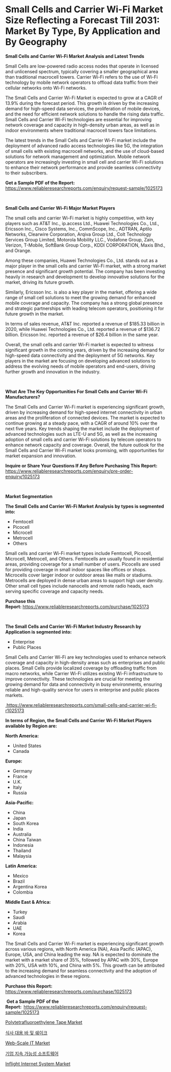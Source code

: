 <p><h1>Small Cells and Carrier Wi-Fi Market Size Reflecting a Forecast Till 2031: Market By Type, By Application and By Geography</h1></p><p><strong>Small Cells and Carrier Wi-Fi Market Analysis and Latest Trends</strong></p>
<p><p>Small Cells are low-powered radio access nodes that operate in licensed and unlicensed spectrum, typically covering a smaller geographical area than traditional macrocell towers. Carrier Wi-Fi refers to the use of Wi-Fi technology by mobile network operators to offload data traffic from their cellular networks onto Wi-Fi networks.</p><p>The Small Cells and Carrier Wi-Fi Market is expected to grow at a CAGR of 13.9% during the forecast period. This growth is driven by the increasing demand for high-speed data services, the proliferation of mobile devices, and the need for efficient network solutions to handle the rising data traffic. Small Cells and Carrier Wi-Fi technologies are essential for improving network coverage and capacity in high-density urban areas, as well as in indoor environments where traditional macrocell towers face limitations.</p><p>The latest trends in the Small Cells and Carrier Wi-Fi market include the deployment of advanced radio access technologies like 5G, the integration of small cells with existing macrocell networks, and the use of cloud-based solutions for network management and optimization. Mobile network operators are increasingly investing in small cell and carrier Wi-Fi solutions to enhance their network performance and provide seamless connectivity to their subscribers.</p></p>
<p><strong>Get a Sample PDF of the Report:&nbsp;</strong> <a href="https://www.reliableresearchreports.com/enquiry/request-sample/1025173">https://www.reliableresearchreports.com/enquiry/request-sample/1025173</a></p>
<p>&nbsp;</p>
<p><strong>Small Cells and Carrier Wi-Fi Major Market Players</strong></p>
<p><p>The small cells and carrier Wi-Fi market is highly competitive, with key players such as AT&T Inc., ip.access Ltd., Huawei Technologies Co., Ltd., Ericsson Inc., Cisco Systems, Inc., CommScope, Inc., ADTRAN, Aptilo Networks, Clearwire Corporation, Arqiva Group Ltd., Colt Technology Services Group Limited, Motorola Mobility LLC., Vodafone Group, Zain, Verizon, T-Mobile, SoftBank Group Corp., KDDI CORPORATION, Maxis Bhd., and Orange. </p><p>Among these companies, Huawei Technologies Co., Ltd. stands out as a major player in the small cells and carrier Wi-Fi market, with a strong market presence and significant growth potential. The company has been investing heavily in research and development to develop innovative solutions for the market, driving its future growth. </p><p>Similarly, Ericsson Inc. is also a key player in the market, offering a wide range of small cell solutions to meet the growing demand for enhanced mobile coverage and capacity. The company has a strong global presence and strategic partnerships with leading telecom operators, positioning it for future growth in the market.</p><p>In terms of sales revenue, AT&T Inc. reported a revenue of $185.33 billion in 2020, while Huawei Technologies Co., Ltd. reported a revenue of $136.72 billion. Ericsson Inc. reported a revenue of $26.4 billion in the same year.</p><p>Overall, the small cells and carrier Wi-Fi market is expected to witness significant growth in the coming years, driven by the increasing demand for high-speed data connectivity and the deployment of 5G networks. Key players in the market are focusing on developing advanced solutions to address the evolving needs of mobile operators and end-users, driving further growth and innovation in the industry.</p></p>
<p>&nbsp;</p>
<p><strong>What Are The Key Opportunities For Small Cells and Carrier Wi-Fi Manufacturers?</strong></p>
<p><p>The Small Cells and Carrier Wi-Fi market is experiencing significant growth, driven by increasing demand for high-speed internet connectivity in urban areas and the proliferation of connected devices. The market is expected to continue growing at a steady pace, with a CAGR of around 10% over the next five years. Key trends shaping the market include the deployment of advanced technologies such as LTE-U and 5G, as well as the increasing adoption of small cells and carrier Wi-Fi solutions by telecom operators to enhance network capacity and coverage. Overall, the future outlook for the Small Cells and Carrier Wi-Fi market looks promising, with opportunities for market expansion and innovation.</p></p>
<p><strong>Inquire or Share Your Questions If Any Before Purchasing This Report:</strong> <a href="https://www.reliableresearchreports.com/enquiry/pre-order-enquiry/1025173">https://www.reliableresearchreports.com/enquiry/pre-order-enquiry/1025173</a></p>
<p>&nbsp;</p>
<p><strong>Market Segmentation</strong></p>
<p><strong>The Small Cells and Carrier Wi-Fi Market Analysis by types is segmented into:</strong></p>
<p><ul><li>Femtocell</li><li>Picocell</li><li>Microcell</li><li>Metrocell</li><li>Others</li></ul></p>
<p><p>Small cells and carrier Wi-Fi market types include Femtocell, Picocell, Microcell, Metrocell, and Others. Femtocells are usually found in residential areas, providing coverage for a small number of users. Picocells are used for providing coverage in small indoor spaces like offices or shops. Microcells cover larger indoor or outdoor areas like malls or stadiums. Metrocells are deployed in dense urban areas to support high user density. Other small cell types include nanocells and remote radio heads, each serving specific coverage and capacity needs.</p></p>
<p><strong>Purchase this Report:&nbsp;</strong><a href="https://www.reliableresearchreports.com/purchase/1025173">https://www.reliableresearchreports.com/purchase/1025173</a></p>
<p>&nbsp;</p>
<p><strong>The Small Cells and Carrier Wi-Fi Market Industry Research by Application is segmented into:</strong></p>
<p><ul><li>Enterprise</li><li>Public Places</li></ul></p>
<p><p>Small Cells and Carrier Wi-Fi are key technologies used to enhance network coverage and capacity in high-density areas such as enterprises and public places. Small Cells provide localized coverage by offloading traffic from macro networks, while Carrier Wi-Fi utilizes existing Wi-Fi infrastructure to improve connectivity. These technologies are crucial for meeting the growing demand for data and connectivity in busy environments, ensuring reliable and high-quality service for users in enterprise and public places markets.</p></p>
<p><a href="https://www.reliableresearchreports.com/small-cells-and-carrier-wi-fi-r1025173">&nbsp;https://www.reliableresearchreports.com/small-cells-and-carrier-wi-fi-r1025173</a></p>
<p><strong>In terms of Region, the Small Cells and Carrier Wi-Fi Market Players available by Region are:</strong></p>
<p>
    <p> <strong> North America: </strong>
        <ul>
            <li>United States</li>
            <li>Canada</li>
        </ul>
        </p> 
    <p> <strong> Europe: </strong>
        <ul>
            <li>Germany</li>
            <li>France</li>
            <li>U.K.</li>
            <li>Italy</li>
            <li>Russia</li>
        </ul>
        </p> 
    <p> <strong> Asia-Pacific: </strong>
        <ul>
            <li>China</li>
            <li>Japan</li>
            <li>South Korea</li>
            <li>India</li>
            <li>Australia</li>
            <li>China Taiwan</li>
            <li>Indonesia</li>
            <li>Thailand</li>
            <li>Malaysia</li>
        </ul>
        </p> 
    <p> <strong> Latin America: </strong>
        <ul>
            <li>Mexico</li>
            <li>Brazil</li>
            <li>Argentina Korea</li>
            <li>Colombia</li>
        </ul>
        </p> 
    <p> <strong> Middle East & Africa: </strong>
        <ul>
            <li>Turkey</li>
            <li>Saudi</li>
            <li>Arabia</li>
            <li>UAE</li>
            <li>Korea</li>
        </ul>
    </p>
    </p>
<p><p>The Small Cells and Carrier Wi-Fi market is experiencing significant growth across various regions, with North America (NA), Asia Pacific (APAC), Europe, USA, and China leading the way. NA is expected to dominate the market with a market share of 35%, followed by APAC with 30%, Europe with 20%, USA with 10%, and China with 5%. This growth can be attributed to the increasing demand for seamless connectivity and the adoption of advanced technologies in these regions.</p></p>
<p><strong>Purchase this Report: </strong><a href="https://www.reliableresearchreports.com/purchase/1025173">https://www.reliableresearchreports.com/purchase/1025173</a></p>
<p>&nbsp;<strong>Get a Sample PDF of the Report:&nbsp;&nbsp;</strong><a href="https://www.reliableresearchreports.com/enquiry/request-sample/1025173">https://www.reliableresearchreports.com/enquiry/request-sample/1025173</a></p>
<p><strong></strong></p>
<p><p><a href="https://issuu.com/reportprime-2/docs/polytetrafluoroethylene-tape-market-size-2030.pptx">Polytetrafluoroethylene Tape Market</a></p><p><a href="https://github.com/Maeennan456456/Market-Research-Report-List-1/blob/main/963041818755.md">식사 대용 바 및 쉐이크</a></p><p><a href="https://github.com/wusalecollins540tpqoz/Market-Research-Report-List-1/blob/main/web-scale-it-market.md">Web-Scale IT Market</a></p><p><a href="https://github.com/royErdmtyan906778/Market-Research-Report-List-1/blob/main/937543718756.md">기업 지속 가능성 소프트웨어</a></p><p><a href="https://github.com/pjcfca/Market-Research-Report-List-2/blob/main/inflight-internet-system-market.md">Inflight Internet System Market</a></p></p>